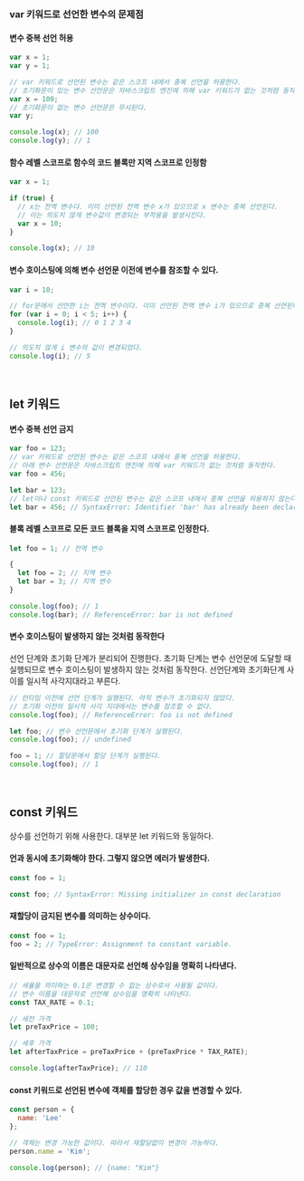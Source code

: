 ### var 키워드로 선언한 변수의 문제점 
#### 변수 중복 선언 허용
```js
var x = 1;
var y = 1;

// var 키워드로 선언된 변수는 같은 스코프 내에서 중복 선언을 허용한다.
// 초기화문이 있는 변수 선언문은 자바스크립트 엔진에 의해 var 키워드가 없는 것처럼 동작한다.
var x = 100;
// 초기화문이 없는 변수 선언문은 무시된다.
var y;

console.log(x); // 100
console.log(y); // 1
```

#### 함수 레벨 스코프로 함수의 코드 블록만 지역 스코프로 인정함
```js
var x = 1;

if (true) {
  // x는 전역 변수다. 이미 선언된 전역 변수 x가 있으므로 x 변수는 중복 선언된다.
  // 이는 의도치 않게 변수값이 변경되는 부작용을 발생시킨다.
  var x = 10;
}

console.log(x); // 10
```

#### 변수 호이스팅에 의해 변수 선언문 이전에 변수를 참조할 수 있다.
```js
var i = 10;

// for문에서 선언한 i는 전역 변수이다. 이미 선언된 전역 변수 i가 있으므로 중복 선언된다.
for (var i = 0; i < 5; i++) {
  console.log(i); // 0 1 2 3 4
}

// 의도치 않게 i 변수의 값이 변경되었다.
console.log(i); // 5
```


<br/>


## let 키워드
#### 변수 중복 선언 금지
```js
var foo = 123;
// var 키워드로 선언된 변수는 같은 스코프 내에서 중복 선언을 허용한다.
// 아래 변수 선언문은 자바스크립트 엔진에 의해 var 키워드가 없는 것처럼 동작한다.
var foo = 456;

let bar = 123;
// let이나 const 키워드로 선언된 변수는 같은 스코프 내에서 중복 선언을 허용하지 않는다.
let bar = 456; // SyntaxError: Identifier 'bar' has already been declared
```

#### 블록 레벨 스코프로 모든 코드 블록을 지역 스코프로 인정한다.
```js
let foo = 1; // 전역 변수

{
  let foo = 2; // 지역 변수
  let bar = 3; // 지역 변수
}

console.log(foo); // 1
console.log(bar); // ReferenceError: bar is not defined
```

#### 변수 호이스팅이 발생하지 않는 것처럼 동작한다
선언 단계와 초기화 단계가 분리되어 진행한다. 초기화 단계는 변수 선언문에 도달할 때 실행되므로 변수 호이스팅이 발생하지 않는 것처럼 동작한다. 선언단계와 초기화단계 사이를 일시적 사각지대라고 부른다.
```js
// 런타임 이전에 선언 단계가 실행된다. 아직 변수가 초기화되지 않았다.
// 초기화 이전의 일시적 사각 지대에서는 변수를 참조할 수 없다.
console.log(foo); // ReferenceError: foo is not defined

let foo; // 변수 선언문에서 초기화 단계가 실행된다.
console.log(foo); // undefined

foo = 1; // 할당문에서 할당 단계가 실행된다.
console.log(foo); // 1
```

<br/>


## const 키워드
상수를 선언하기 위해 사용한다. 대부분 let 키워드와 동일하다.
#### 언과 동시에 초기화해야 한다. 그렇지 않으면 에러가 발생한다. 
```js
const foo = 1;
```

```js
const foo; // SyntaxError: Missing initializer in const declaration
```

#### 재할당이 금지된 변수를 의미하는 상수이다.
```js
const foo = 1;
foo = 2; // TypeError: Assignment to constant variable.
```

#### 일반적으로 상수의 이름은 대문자로 선언해 상수임을 명확히 나타낸다.
```js
// 세율을 의미하는 0.1은 변경할 수 없는 상수로서 사용될 값이다.
// 변수 이름을 대문자로 선언해 상수임을 명확히 나타낸다.
const TAX_RATE = 0.1;

// 세전 가격
let preTaxPrice = 100;

// 세후 가격
let afterTaxPrice = preTaxPrice + (preTaxPrice * TAX_RATE);

console.log(afterTaxPrice); // 110
```

#### const 키워드로 선언된 변수에 객체를 할당한 경우 값을 변경할 수 있다.
```js
const person = {
  name: 'Lee'
};

// 객체는 변경 가능한 값이다. 따라서 재할당없이 변경이 가능하다.
person.name = 'Kim';

console.log(person); // {name: "Kim"}
```

